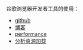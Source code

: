 谷歌浏览器开发者工具的使用：

+ [github](https://github.com/CompileYouth/front-end-study/blob/master/tool/devtools/Chrome%20DevTools%20Overview.md)
+ [博客](https://blog.csdn.net/qq_36595013/article/details/83821197)
+ [performance](https://juejin.cn/post/6844904074551230471)
+ [分析资源加载](https://www.cnblogs.com/amyzhu/p/13125463.html)